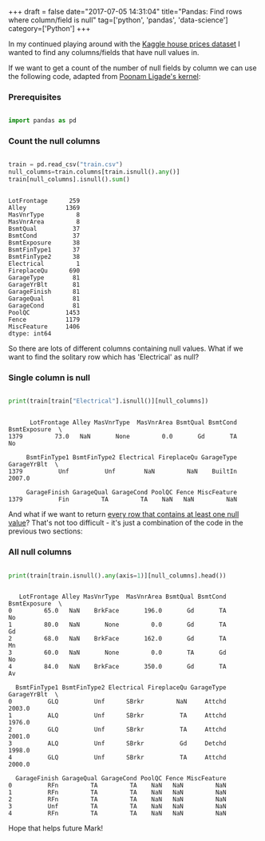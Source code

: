 +++
draft = false
date="2017-07-05 14:31:04"
title="Pandas: Find rows where column/field is null"
tag=['python', 'pandas', 'data-science']
category=['Python']
+++

<p>
In my continued playing around with the <a href="https://www.kaggle.com/c/house-prices-advanced-regression-techniques">Kaggle house prices dataset</a> I wanted to find any columns/fields that have null values in. 
</p>


<p>
If we want to get a count of the number of null fields by column we can use the following code, adapted from <a href="https://www.kaggle.io/svf/1188722/9f7f512433ad6a3bff46445a847dfc15/__results__.html#Missing-Value-Imputation">Poonam Ligade's kernel</a>:
</p>


<h3>Prerequisites</h3>


~~~python

import pandas as pd
~~~

<h3>Count the null columns</h3>


~~~python

train = pd.read_csv("train.csv")
null_columns=train.columns[train.isnull().any()]
train[null_columns].isnull().sum()
~~~


~~~text

LotFrontage      259
Alley           1369
MasVnrType         8
MasVnrArea         8
BsmtQual          37
BsmtCond          37
BsmtExposure      38
BsmtFinType1      37
BsmtFinType2      38
Electrical         1
FireplaceQu      690
GarageType        81
GarageYrBlt       81
GarageFinish      81
GarageQual        81
GarageCond        81
PoolQC          1453
Fence           1179
MiscFeature     1406
dtype: int64
~~~

<p>
So there are lots of different columns containing null values. What if we want to find the solitary row which has 'Electrical' as null? 
</p>


<h3>Single column is null</h3>


~~~python

print(train[train["Electrical"].isnull()][null_columns])
~~~


~~~text

      LotFrontage Alley MasVnrType  MasVnrArea BsmtQual BsmtCond BsmtExposure  \
1379         73.0   NaN       None         0.0       Gd       TA           No   

     BsmtFinType1 BsmtFinType2 Electrical FireplaceQu GarageType  GarageYrBlt  \
1379          Unf          Unf        NaN         NaN    BuiltIn       2007.0   

     GarageFinish GarageQual GarageCond PoolQC Fence MiscFeature  
1379          Fin         TA         TA    NaN   NaN         NaN  
~~~

<p>
And what if we want to return <a href="https://stackoverflow.com/questions/14247586/python-pandas-how-to-select-rows-with-one-or-more-nulls-from-a-dataframe-without">every row that contains at least one null value</a>? That's not too difficult - it's just a combination of the code in the previous two sections:
</p>


<h3>All null columns</h3>


~~~python

print(train[train.isnull().any(axis=1)][null_columns].head())
~~~


~~~text

   LotFrontage Alley MasVnrType  MasVnrArea BsmtQual BsmtCond BsmtExposure  \
0         65.0   NaN    BrkFace       196.0       Gd       TA           No   
1         80.0   NaN       None         0.0       Gd       TA           Gd   
2         68.0   NaN    BrkFace       162.0       Gd       TA           Mn   
3         60.0   NaN       None         0.0       TA       Gd           No   
4         84.0   NaN    BrkFace       350.0       Gd       TA           Av   

  BsmtFinType1 BsmtFinType2 Electrical FireplaceQu GarageType  GarageYrBlt  \
0          GLQ          Unf      SBrkr         NaN     Attchd       2003.0   
1          ALQ          Unf      SBrkr          TA     Attchd       1976.0   
2          GLQ          Unf      SBrkr          TA     Attchd       2001.0   
3          ALQ          Unf      SBrkr          Gd     Detchd       1998.0   
4          GLQ          Unf      SBrkr          TA     Attchd       2000.0   

  GarageFinish GarageQual GarageCond PoolQC Fence MiscFeature  
0          RFn         TA         TA    NaN   NaN         NaN  
1          RFn         TA         TA    NaN   NaN         NaN  
2          RFn         TA         TA    NaN   NaN         NaN  
3          Unf         TA         TA    NaN   NaN         NaN  
4          RFn         TA         TA    NaN   NaN         NaN  
~~~

<p>
Hope that helps future Mark!
</p>

